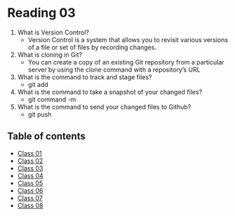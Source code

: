 # Reading 03
1. What is Version Control?
    - Version Control is a system that allows you to revisit various versions of a file or set of files by recording changes.
2. What is cloning in Git?
    - You can create a copy of an existing Git repository from a particular server by using the clone command with a repository’s URL
3. What is the command to track and stage files?
    - git add
4. What is the command to take a snapshot of your changed files?
    - git command -m
5. What is the command to send your changed files to Github?
    - git push

## Table of contents
- [Class 01](class-01.md)
- [Class 02](class-02.md)
- [Class 03](class-03.md)
- [Class 04](class-04.md)
- [Class 05](class-05.md)
- [Class 06](class-06.md)
- [Class 07](class-07.md)
- [Class 08](class-08.md)
